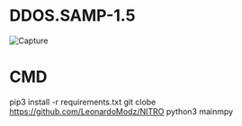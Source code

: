 # DDOS.SAMP-1.5

![Capture](https://user-images.githubusercontent.com/111334471/230767315-ab524c69-25fa-4610-8a4b-3ac134aebcb1.PNG)

# CMD 
pip3 install -r requirements.txt
git clobe https://github.com/LeonardoModz/NITRO python3 mainmpy

